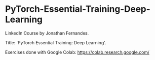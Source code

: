 # PyTorch-Essential-Training-Deep-Learning
LinkedIn Course by Jonathan Fernandes. 

Title: 'PyTorch Essential Training: Deep Learning'.

Exercises done with Google Colab: https://colab.research.google.com/
